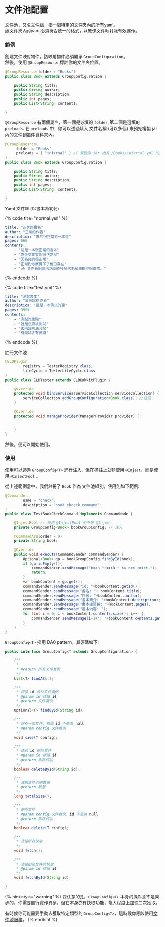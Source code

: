 # 文件池配置

文件池，又名文件組，指一個特定的文件夾內的所有yaml。  
該文件夾內的yaml必須符合統一的格式，以確保文件映射能有效運作。

### 範例

創建文件映射物件，該映射物件必須繼承 `GroupConfiguration`。  
然後，使用 `@GroupResource` 標註你的文件夾位置。 

```java
@GroupResource(folder = "Books")
public class Book extends GroupConfiguration {

    public String title;
    public String author;
    public String description;
    public int pages;
    public List<String> contents;

}
```

`@GroupResource` 有兩個屬性，第一個是必填的 `folder`, 第二個是選填的 `preloads`. 在 `preloads` 中，你可以透過填入 文件名稱 \(可以多個\) 來預先複製 jar 內的文件到插件資料夾內。

```java
@GroupResource(
     folder = "Books",
     preloads = { "internal" } // 假設你 jar 內有 /Books/internal.yml 的文件
)
public class Book extends GroupConfiguration {

    public String title;
    public String author;
    public String description;
    public int pages;
    public List<String> contents;

}
```

Yaml 文件組 \(以書本為範例\)

{% code title="normal.yml" %}
```yaml
title: "正常的書名"
author: "正常的作者"
description: "真的很正常的一本書"
pages: 666
contents:
    - "這是一本很正常的書本"
    - "為什麼我會說很正常呢"
    - "因為真的很正常"
    - "正常到你察覺不了他的存在"
    - "oh 當你看到這則訊息的時候代表他重載得很正常。"
```
{% endcode %}

{% code title="test.yml" %}
```yaml
title: "測試書本"
author: "愛測試的作者"
description: "這是一本測試的書"
pages: 9999
contents:
    - "測試的重點"
    - "就是必須被測試"
    - "否則就無法測試"
    - "有測試才有實踐"
```
{% endcode %}

註冊文件池

```java
@ELDPlugin(
        registry = TesterRegistry.class,
        lifeCycle = TesterLifeCycle.class
)
public class ELDTester extends ELDBukkitPlugin {

    @Override
    protected void bindServices(ServiceCollection serviceCollection) {
        serviceCollection.addGroupConfiguration(Book.class); //註冊
    }

    @Override
    protected void manageProvider(ManagerProvider provider) {
       

    }
}
```

然後，便可以開始使用。

### 使用

使用可以透過 `GroupConfig<T>` 進行注入，但在標註上並非使用 `@Inject`，而是使用 `@InjectPool` 。

從上述範例當中，我們註冊了 `Book` 作為 文件池組別，使用則如下範例:

```java
@Commander(
        name = "check",
        description = "book chceck command"
)
public class TestBookCheckCommand implements CommandNode {

    @InjectPool // 使用 @InjectPool 而不是 @Inject
    private GroupConfig<Book> bookGroupConfig; // 注入

    @CommandArg(order = 0)
    private String book;

    @Override
    public void execute(CommandSender commandSender) {
        Optional<Book> gp = bookGroupConfig.findById(book);
        if (gp.isEmpty()){
            commandSender.sendMessage("book "+book+" is not exist.");
            return;
        }
        var bookContent = gp.get();
        commandSender.sendMessage("id: "+bookContent.getId());
        commandSender.sendMessage("書名: "+ bookContent.title);
        commandSender.sendMessage("作者: "+bookContent.author);
        commandSender.sendMessage("書本簡介: "+bookContent.description);
        commandSender.sendMessage("書本總頁數: "+bookContent.pages);
        commandSender.sendMessage("書本內容: ");
        for (int i = 0; i < bookContent.contents.size(); i++) {
            commandSender.sendMessage(i+1+": "+bookContent.contents.get(i));
        }
    }
}

```

`GroupConfig<T>` 採用 DAO pattern，其源碼如下:

```java
public interface GroupConfig<T extends GroupConfiguration> {

    /**
     *
     * @return 所有文件實例
     */
    List<T> findAll();

    /**
     * 根據 id 尋找文件實例
     * @param id 標識 id
     * @return 文件實例
     */
    Optional<T> findById(String id);

    /**
     * 保存一個文件，標識 id 不能為 null
     * @param config 文件實例
     */
    void save(T config);

    /**
     * 透過 id 刪除文件
     * @param id 標識 id
     * @return 刪除成功
     */
    boolean deleteById(String id);

    /**
     * 獲取文件池總數量
     * @return 數量
     */
    long totalSize();

    /**
     * 刪除文件
     * @param config 文件實例，id 不能為 null
     * @return 刪除成功
     */
    boolean delete(T config);

    /**
     * 清楚所有快取
     */
    void fetch();

    /**
     * 清楚指定文件的快取
     * @param id 標識 id
     */
    void fetchById(String id);

}
```

{% hint style="warning" %}
要注意的是，`GroupConfig<T>` 本身的操作並不是異步的，你需要自行實作異步。但它本身亦有快取功能，能大程度上加快二次獲取。

有時候你可能需要手動去獲取特定類型的 `GroupConfig<T>`，這時候你應該使用[文件池服務](../../references/internal-api-services/config-pool-service.md)。
{% endhint %}



